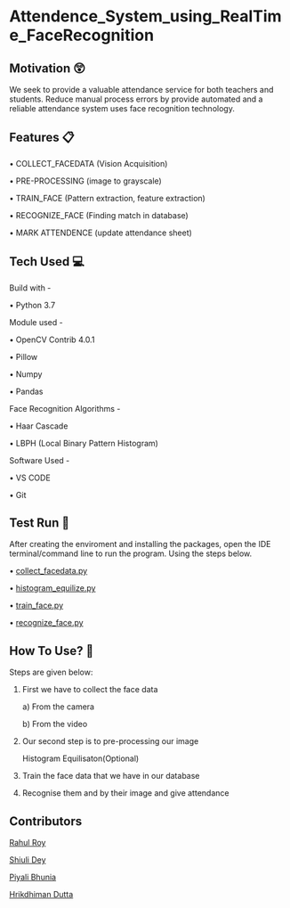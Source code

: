 # Attendence_System_using_RealTime_FaceRecognition


## Motivation 😲

We seek to provide a valuable attendance service for both teachers and students. Reduce manual process errors by provide automated and a reliable attendance system uses face recognition technology.

## Features 📋

• COLLECT_FACEDATA (Vision Acquisition)

• PRE-PROCESSING (image to grayscale)

• TRAIN_FACE   (Pattern extraction, feature extraction)

• RECOGNIZE_FACE (Finding match in database)

• MARK ATTENDENCE  (update attendance sheet)

## Tech Used 💻

Build with -

  • Python 3.7
  
Module used -

 • OpenCV Contrib 4.0.1
 
 • Pillow
 
 • Numpy
 
 • Pandas

Face Recognition Algorithms -

 • Haar Cascade
 
 • LBPH (Local Binary Pattern Histogram)
 
Software Used -

 • VS CODE
 
 • Git
 
## Test Run 🚴

  After creating the enviroment and installing the packages, open the IDE terminal/command line to run the program. Using the steps below.

   • [collect_facedata.py](/Users/hrikdhimandutta/Desktop/project/Attendence_System_using_RealTime_FaceRecognition/collect_facedata.py)
 
   • [histogram_equilize.py](/Users/hrikdhimandutta/Desktop/project/Attendence_System_using_RealTime_FaceRecognition/histogram_equalize.py)

   • [train_face.py](/Users/hrikdhimandutta/Desktop/project/Attendence_System_using_RealTime_FaceRecognition/train_face.py)
 
   • [recognize_face.py](/Users/hrikdhimandutta/Desktop/project/Attendence_System_using_RealTime_FaceRecognition/recognize_face.py)
 
 ##  How To Use? 📝
 
   Steps are given below:
    
   1. First we have to collect the face data
    
       a) From the camera
       
       b) From the video
    
   2. Our second step is to pre-processing our image
    
       Histogram Equilisaton(Optional)

   3. Train the face data that we have in our database
 
   4. Recognise them and by their image and give attendance
  
 ## Contributors

 [Rahul Roy](https://github.com/R4HUL-ROY)
 
 [Shiuli Dey](https://github.com/ShiuliDey)
 
 
 [Piyali Bhunia](https://github.com/PIYALI-bhunia)
 
 [Hrikdhiman Dutta](https://github.com/Hrik1997)
